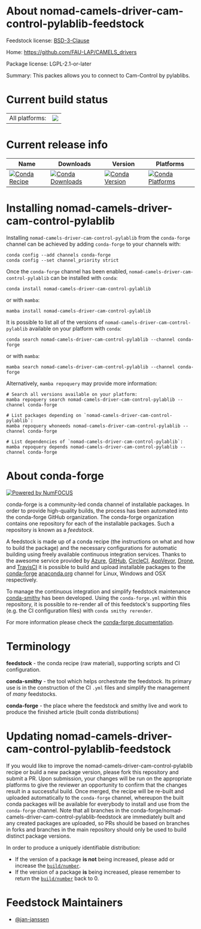 About nomad-camels-driver-cam-control-pylablib-feedstock
========================================================

Feedstock license: [BSD-3-Clause](https://github.com/conda-forge/nomad-camels-driver-cam-control-pylablib-feedstock/blob/main/LICENSE.txt)

Home: https://github.com/FAU-LAP/CAMELS_drivers

Package license: LGPL-2.1-or-later

Summary: This packes allows you to connect to Cam-Control by pylablibs.

Current build status
====================


<table><tr><td>All platforms:</td>
    <td>
      <a href="https://dev.azure.com/conda-forge/feedstock-builds/_build/latest?definitionId=20832&branchName=main">
        <img src="https://dev.azure.com/conda-forge/feedstock-builds/_apis/build/status/nomad-camels-driver-cam-control-pylablib-feedstock?branchName=main">
      </a>
    </td>
  </tr>
</table>

Current release info
====================

| Name | Downloads | Version | Platforms |
| --- | --- | --- | --- |
| [![Conda Recipe](https://img.shields.io/badge/recipe-nomad--camels--driver--cam--control--pylablib-green.svg)](https://anaconda.org/conda-forge/nomad-camels-driver-cam-control-pylablib) | [![Conda Downloads](https://img.shields.io/conda/dn/conda-forge/nomad-camels-driver-cam-control-pylablib.svg)](https://anaconda.org/conda-forge/nomad-camels-driver-cam-control-pylablib) | [![Conda Version](https://img.shields.io/conda/vn/conda-forge/nomad-camels-driver-cam-control-pylablib.svg)](https://anaconda.org/conda-forge/nomad-camels-driver-cam-control-pylablib) | [![Conda Platforms](https://img.shields.io/conda/pn/conda-forge/nomad-camels-driver-cam-control-pylablib.svg)](https://anaconda.org/conda-forge/nomad-camels-driver-cam-control-pylablib) |

Installing nomad-camels-driver-cam-control-pylablib
===================================================

Installing `nomad-camels-driver-cam-control-pylablib` from the `conda-forge` channel can be achieved by adding `conda-forge` to your channels with:

```
conda config --add channels conda-forge
conda config --set channel_priority strict
```

Once the `conda-forge` channel has been enabled, `nomad-camels-driver-cam-control-pylablib` can be installed with `conda`:

```
conda install nomad-camels-driver-cam-control-pylablib
```

or with `mamba`:

```
mamba install nomad-camels-driver-cam-control-pylablib
```

It is possible to list all of the versions of `nomad-camels-driver-cam-control-pylablib` available on your platform with `conda`:

```
conda search nomad-camels-driver-cam-control-pylablib --channel conda-forge
```

or with `mamba`:

```
mamba search nomad-camels-driver-cam-control-pylablib --channel conda-forge
```

Alternatively, `mamba repoquery` may provide more information:

```
# Search all versions available on your platform:
mamba repoquery search nomad-camels-driver-cam-control-pylablib --channel conda-forge

# List packages depending on `nomad-camels-driver-cam-control-pylablib`:
mamba repoquery whoneeds nomad-camels-driver-cam-control-pylablib --channel conda-forge

# List dependencies of `nomad-camels-driver-cam-control-pylablib`:
mamba repoquery depends nomad-camels-driver-cam-control-pylablib --channel conda-forge
```


About conda-forge
=================

[![Powered by
NumFOCUS](https://img.shields.io/badge/powered%20by-NumFOCUS-orange.svg?style=flat&colorA=E1523D&colorB=007D8A)](https://numfocus.org)

conda-forge is a community-led conda channel of installable packages.
In order to provide high-quality builds, the process has been automated into the
conda-forge GitHub organization. The conda-forge organization contains one repository
for each of the installable packages. Such a repository is known as a *feedstock*.

A feedstock is made up of a conda recipe (the instructions on what and how to build
the package) and the necessary configurations for automatic building using freely
available continuous integration services. Thanks to the awesome service provided by
[Azure](https://azure.microsoft.com/en-us/services/devops/), [GitHub](https://github.com/),
[CircleCI](https://circleci.com/), [AppVeyor](https://www.appveyor.com/),
[Drone](https://cloud.drone.io/welcome), and [TravisCI](https://travis-ci.com/)
it is possible to build and upload installable packages to the
[conda-forge](https://anaconda.org/conda-forge) [anaconda.org](https://anaconda.org/)
channel for Linux, Windows and OSX respectively.

To manage the continuous integration and simplify feedstock maintenance
[conda-smithy](https://github.com/conda-forge/conda-smithy) has been developed.
Using the ``conda-forge.yml`` within this repository, it is possible to re-render all of
this feedstock's supporting files (e.g. the CI configuration files) with ``conda smithy rerender``.

For more information please check the [conda-forge documentation](https://conda-forge.org/docs/).

Terminology
===========

**feedstock** - the conda recipe (raw material), supporting scripts and CI configuration.

**conda-smithy** - the tool which helps orchestrate the feedstock.
                   Its primary use is in the construction of the CI ``.yml`` files
                   and simplify the management of *many* feedstocks.

**conda-forge** - the place where the feedstock and smithy live and work to
                  produce the finished article (built conda distributions)


Updating nomad-camels-driver-cam-control-pylablib-feedstock
===========================================================

If you would like to improve the nomad-camels-driver-cam-control-pylablib recipe or build a new
package version, please fork this repository and submit a PR. Upon submission,
your changes will be run on the appropriate platforms to give the reviewer an
opportunity to confirm that the changes result in a successful build. Once
merged, the recipe will be re-built and uploaded automatically to the
`conda-forge` channel, whereupon the built conda packages will be available for
everybody to install and use from the `conda-forge` channel.
Note that all branches in the conda-forge/nomad-camels-driver-cam-control-pylablib-feedstock are
immediately built and any created packages are uploaded, so PRs should be based
on branches in forks and branches in the main repository should only be used to
build distinct package versions.

In order to produce a uniquely identifiable distribution:
 * If the version of a package **is not** being increased, please add or increase
   the [``build/number``](https://docs.conda.io/projects/conda-build/en/latest/resources/define-metadata.html#build-number-and-string).
 * If the version of a package **is** being increased, please remember to return
   the [``build/number``](https://docs.conda.io/projects/conda-build/en/latest/resources/define-metadata.html#build-number-and-string)
   back to 0.

Feedstock Maintainers
=====================

* [@jan-janssen](https://github.com/jan-janssen/)

